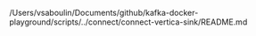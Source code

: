 /Users/vsaboulin/Documents/github/kafka-docker-playground/scripts/../connect/connect-vertica-sink/README.md